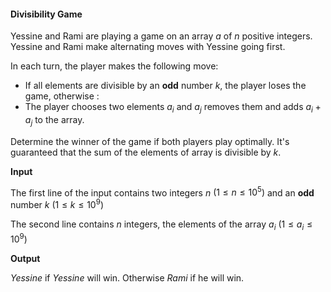 #### Divisibility Game

Yessine and Rami are playing a game on an array $a$ of $n$ positive integers. Yessine and Rami make alternating moves with Yessine going first.

In each turn, the player makes the following move:

* If all elements are divisible by an **odd** number $k$, the player loses the game, otherwise : 
* The player chooses two elements $a_{i}$ and $a_{j}$ removes them and adds $a_{i}+a_{j}$ to the array.

Determine the winner of the game if both players play optimally. It's guaranteed that the sum of the elements of array is divisible by $k$.

**Input**

The first line of the input contains two integers $n$ $(1 \le n \le 10^{5})$ and an **odd** number $k$ $(1 \le k \le 10^9)$

The second line contains $n$ integers, the elements of the array $a_{i}$ $(1 \le a_{i} \le 10^9)$

**Output** 

*Yessine* if *Yessine* will win. Otherwise *Rami* if he will win.	

